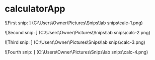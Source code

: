 # calculatorApp

![First snip: ] (C:\Users\Owner\Pictures\Snips\lab snips\calc-1.png)

![Second snip: ] (C:\Users\Owner\Pictures\Snips\lab snips\calc-2.png)

![Third snip: ] (C:\Users\Owner\Pictures\Snips\lab snips\calc-3.png)

![Fourth snip: ] (C:\Users\Owner\Pictures\Snips\lab snips\calc-4.png)
